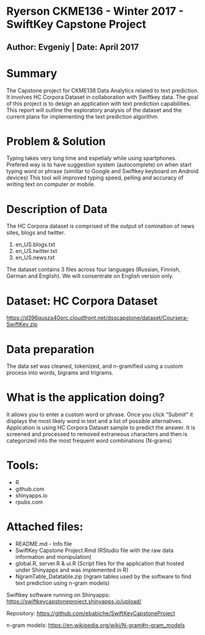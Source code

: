 # Ryerson CKME136 - Winter 2017 - SwiftKey Capstone Project
##            Author: Evgeniy | Date: April 2017

# Summary
The Capstone project for CKME136 Data Analytics related to text prediction. It involves HC Corpora Dataset
in collaboration with Swiftkey data.  The goal of this project is to design an application with text prediction capabilities.  
This report will outline the exploratory analysis of the dataset and the current plans for implementing the text prediction algorithm.

# Problem & Solution
Typing takes very long time and espetialy while using spartphones. Prefered way is to have suggestion system (autocomplete) on when start typing word or phrase (simillar to Google and Swiftkey keyboard on Android devices)
This tool will improved typing speed, pelling and accuracy of writing text on computer or mobile. 

# Description of Data
The HC Corpora dataset is comprised of the output of comination of news sites, blogs and twitter. 
1. en_US.blogs.txt
2. en_US.twitter.txt
3. en_US.news.txt

The dataset contains 3 files across four languages (Russian, Finnish, German and English). We will consentrate on English version only. 

# Dataset: HC Corpora Dataset
https://d396qusza40orc.cloudfront.net/dsscapstone/dataset/Coursera-SwiftKey.zip

# Data preparation
The data set was cleaned, tokenized, and n-gramified using a custom process into words, bigrams and trigrams. 

# What is the application doing?
It allows you to enter a custom word or phrase. 
Once you click “Submit” it displays the most likely word in text and a list of possible alternatives.
Application is using HC Corpora Dataset sample to predict the answer. It is screened and processed to removed extraneous characters and then is categorized into the most frequent word combinations (N-grams)


# Tools:
- R
- github.com
- shinyapps.io
- rpubs.com

# Attached files:
 - README.md - Info file 
 - SwiftKey Capstone Project.Rmd (RStudio file with the raw data information and monipulation)
 - global.R,  server.R & ui.R (Script files for the application that hosted under Shinyapps and was implemented in R)
 - NgramTable_Datatable.zip (ngram tables used by the software to find text prediction using n-gram models)
 


Swiftkey software running on Shinyapps:
https://swiftkeycapstoneproject.shinyapps.io/upload/

Repository:
https://github.com/ebabiche/SwiftKeyCapstoneProject

n-gram models:
https://en.wikipedia.org/wiki/N-gram#n-gram_models
